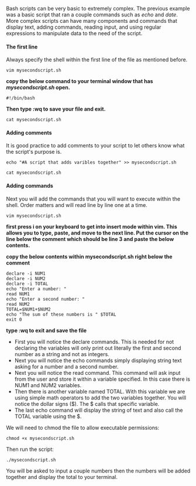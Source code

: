 Bash scripts can be very basic to extremely complex. The previous example was a basic script that ran a couple commands such as *echo* and *date*. More complex scripts can have many components and commands that display text, adding commands, reading input, and using regular expressions to manipulate data to the need of the script. 

#### The first line

Always specify the shell within the first line of the file as mentioned before.

```execute
vim mysecondscript.sh
```

**copy the below command to your terminal window that has *mysecondscript.sh* open.**

```copy
#!/bin/bash
```
**Then type :wq to save your file and exit.**

```execute
cat mysecondscript.sh
```

#### Adding comments

It is good practice to add comments to your script to let others know what the script's purpose is.

```execute
echo "#A script that adds varibles together" >> mysecondscript.sh
```

```execute
cat mysecondscript.sh
```

#### Adding commands

Next you will add the commands that you will want to execute within the shell. Order matters and will read line by line one at a time. 

```execute
vim mysecondscript.sh
```
**first press i on your keyboard to get into insert mode within vim. This allows you to type, paste, and move to the next line. Put the cursor on the line below the comment which should be line 3 and paste the below contents.**

**copy the below contents within mysecondscript.sh right below the comment**

```copy
declare -i NUM1
declare -i NUM2
declare -i TOTAL
echo "Enter a number: "
read NUM1
echo "Enter a second number: "
read NUM2
TOTAL=$NUM1+$NUM2
echo "The sum of these numbers is " $TOTAL
exit 0
```

**type :wq to exit and save the file**

- First you will notice the declare commands. This is needed for not declaring the variables will only print out literally the first and second number as a string and not as integers. 
- Next you will notice the echo commands simply displaying string text asking for a number and a second number.
- Next you will notice the read command. This command will ask input from the user and store it within a variable specified. In this case there is NUM1 and NUM2 variables. 
- Then there is another variable named TOTAL. With this variable we are using simple math operators to add the two variables together. You will notice the dollar signs ($). The $ calls that specific variable.
- The last echo command will display the string of text and also call the TOTAL variable using the $. 

We will need to chmod the file to allow executable permissions:

```execute
chmod +x mysecondscript.sh
```

Then run the script:

```execute
./mysecondscript.sh
```

You will be asked to input a couple numbers then the numbers will be added together and display the total to your terminal. 